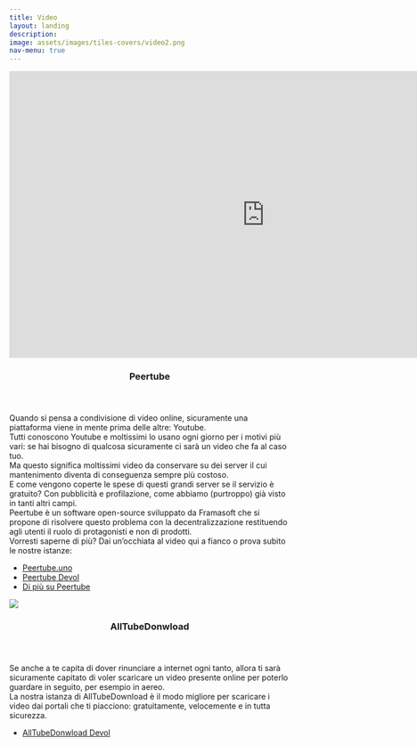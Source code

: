 ```yaml
---
title: Video
layout: landing
description:
image: assets/images/tiles-covers/video2.png
nav-menu: true
---
```


<!-- Main -->
<div id="main">

<!-- Two -->
<section id="two" class="spotlights">
	<section>
		<iframe width="916" height="515" sandbox="allow-same-origin allow-scripts allow-popups" src="https://peertube.uno/videos/embed/c79e7ec9-40c6-4f28-bda4-ca043946a236?start=2s&subtitle=it" frameborder="0" allowfullscreen></iframe>
		<div class="content">
			<div class="inner">
				<header class="major">
					<h3>Peertube</h3>
				</header>
				<p>
					Quando si pensa a condivisione di video online, sicuramente una piattaforma viene in mente prima delle altre: Youtube.<br>
					Tutti conoscono Youtube e moltissimi lo usano ogni giorno per i motivi più vari: se hai bisogno di qualcosa sicuramente ci sarà un video che fa al caso tuo.<br>
					Ma questo significa moltissimi video da conservare su dei server il cui mantenimento diventa di conseguenza sempre più costoso.<br>
					E come vengono coperte le spese di questi grandi server se il servizio è gratuito? Con pubblicità e profilazione, come abbiamo (purtroppo) già visto in tanti altri campi.<br>
					Peertube è un software open-source sviluppato da Framasoft che si propone di risolvere questo problema con la decentralizzazione restituendo agli utenti il ruolo di protagonisti e non di prodotti.<br>
					Vorresti saperne di più? Dai un’occhiata al video qui a fianco o prova subito le nostre istanze:
				</p>
				<ul class="actions">
					<li><a href="https://peertube.uno" class="button">Peertube.uno</a></li>
					<li><a href="https://peertube.devol.it" class="button">Peertube Devol</a></li>
					<li><a href="{{ it/peertube" | relative_url }}" class="button">Di più su Peertube</a></li>
				</ul>
			</div>
		</div>
	</section>
	<section>
		<img src="{{ "assets/images/logos/alltubedownload.png" | relative_url }}" loading="lazy">
		<div class="content">
			<div class="inner">
				<header class="major">
					<h3>AllTubeDonwload</h3>
				</header>
				<p>
					Se anche a te capita di dover rinunciare a internet ogni tanto, allora ti sarà sicuramente capitato di voler scaricare un video presente online per poterlo guardare in seguito, per esempio in aereo.<br>
					La nostra istanza di AllTubeDownload è il modo migliore per scaricare i video dai portali che ti piacciono: gratuitamente, velocemente e in tutta sicurezza.
				</p>
				<ul class="actions">
					<li><a href="https://alltubedownload.peertube.uno" class="button">AllTubeDonwload Devol</a></li>
				</ul>
			</div>
		</div>
	</section>
</section>

</div>
